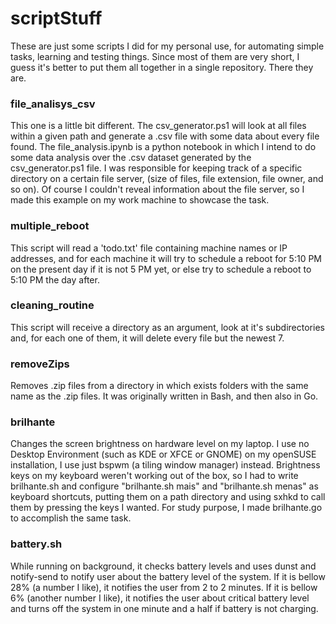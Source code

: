 # scriptStuff
These are just some scripts I did for my personal use, for automating simple tasks, learning and testing things. Since most of them are very short, I guess it's better to put them all 
together in a single repository. There they are.

### file_analisys_csv
This one is a little bit different. The csv_generator.ps1 will look at all files within a given path and generate a .csv file with some data about every file found. The file_analysis.ipynb is a python notebook in which I intend to do some data analysis over the .csv dataset generated by the csv_generator.ps1 file. I was responsible for keeping track of a specific directory on a certain file server, (size of files, file extension, file owner, and so on). Of course I couldn't reveal information about the file server, so I made this example on my work machine to showcase the task.

### multiple_reboot
This script will read a 'todo.txt' file containing machine names or IP addresses, and for each machine it will try to schedule a reboot for 5:10 PM on the present day if it is not 5 PM yet, or else try to schedule a reboot to 5:10 PM the day after.  


### cleaning_routine
This script will receive a directory as an argument, look at it's subdirectories and, for each one of them, it will delete every file but the newest 7.

### removeZips
Removes .zip files from a directory in which exists folders with the same name as the .zip files. It was originally written in Bash, and then also in Go.

### brilhante
Changes the screen brightness on hardware level on my laptop. I use no Desktop 
Environment (such as KDE or XFCE or GNOME) on my openSUSE installation, I use just 
bspwm (a tiling window manager) instead. Brightness keys on my keyboard weren't 
working out of the box, so I had to write brilhante.sh and configure "brilhante.sh 
mais" and "brilhante.sh menas" as keyboard shortcuts, putting them on a path 
directory and using sxhkd to call them by pressing the keys I wanted. For study 
purpose, I made brilhante.go to accomplish the same task.

### battery.sh
While running on background, it checks battery levels and uses dunst and 
notify-send to notify user about the battery level of the system. If it is bellow 
28% (a number I like), it notifies the user from 2 to 2 minutes. If it is 
bellow 6% (another number I like), it notifies the user about critical battery 
level and turns off the system in one minute and a half if battery is not charging. 
